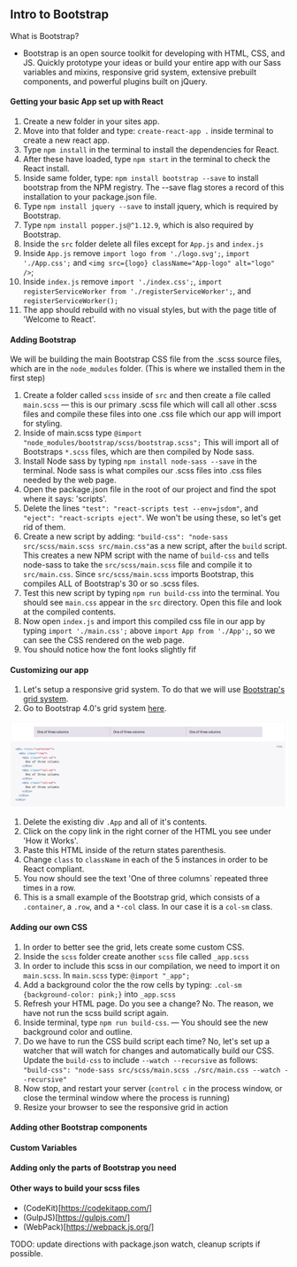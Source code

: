 ## Intro to Bootstrap
What is Bootstrap?
- Bootstrap is an open source toolkit for developing with HTML, CSS, and JS. Quickly prototype your ideas or build your entire app with our Sass variables and mixins, responsive grid system, extensive prebuilt components, and powerful plugins built on jQuery.

#### Getting your basic App set up with React
1. Create a new folder in your sites app.
1. Move into that folder and type: `create-react-app .` inside terminal to create a new react app.
1. Type `npm install` in the terminal to install the dependencies for React.
1. After these have loaded, type `npm start` in the terminal to check the React install.
1. Inside same folder, type: `npm install bootstrap --save` to install bootstrap from the NPM registry. The --save flag stores a record of this installation to your package.json file.
1. Type `npm install jquery --save` to install jquery, which is required by Bootstrap.
1. Type `npm install popper.js@^1.12.9`, which is also required by Bootstrap.
1. Inside the `src` folder delete all files except for `App.js` and `index.js`
1. Inside `App.js` remove `import logo from './logo.svg';`, `import './App.css';` and `<img src={logo} className="App-logo" alt="logo" />`;
1. Inside `index.js` remove `import './index.css';`, `import registerServiceWorker from './registerServiceWorker';`, and `registerServiceWorker();`
1. The app should rebuild with no visual styles, but with the page title of 'Welcome to React'.

#### Adding Bootstrap
We will be building the main Bootstrap CSS file from the .scss source files, which are in the `node_modules` folder. (This is where we installed them in the first step)

1. Create a folder called `scss` inside of `src` and then create a file called `main.scss` — this is our primary .scss file which will call all other .scss files and compile these files into one .css file which our app will import for styling.
1. Inside of main.scss type `@import "node_modules/bootstrap/scss/bootstrap.scss";` This will import all of Bootstraps `*.scss` files, which are then compiled by Node sass.
1. Install Node sass by typing `npm install node-sass --save` in the terminal. Node sass is what compiles our .scss files into .css files needed by the web page.
1. Open the package.json file in the root of our project and find the spot where it says: 'scripts'.
1. Delete the lines `"test": "react-scripts test --env=jsdom"`, and `"eject": "react-scripts eject"`. We won't be using these, so let's get rid of them.
1. Create a new script by adding: `"build-css": "node-sass src/scss/main.scss src/main.css"`as a new script, after the `build` script. This creates a new NPM script with the name of `build-css` and tells node-sass to take the `src/scss/main.scss` file and compile it to `src/main.css`. Since `src/scss/main.scss` imports Bootstrap, this compiles ALL of Bootstrap's 30 or so .scss files.
1. Test this new script by typing `npm run build-css` into the terminal. You should see `main.css` appear in the `src` directory. Open this file and look at the compiled contents.
1. Now open `index.js` and import this compiled css file in our app by typing `import './main.css';` above `import App from './App';`, so we can see the CSS rendered on the web page.
1. You should notice how the font looks slightly fif

#### Customizing our app
1. Let's setup a responsive grid system. To do that we will use [Bootstrap's grid system](https://getbootstrap.com/docs/4.0/layout/grid/).
1. Go to Bootstrap 4.0's grid system [here](https://getbootstrap.com/docs/4.0/layout/grid/).

![](.README_images/bootstrap_grid.png)

1. Delete the existing div `.App` and all of it's contents.
1. Click on the copy link in the right corner of the HTML you see under 'How it Works'.
1. Paste this HTML inside of the return states parenthesis.
1. Change `class` to `className` in each of the 5 instances in order to be React compliant.
1. You now should see the text 'One of three columns` repeated three times in a row.
1. This is a small example of the Bootstrap grid, which consists of a `.container`, a `.row`, and a `*-col` class. In our case it is a `col-sm` class.

#### Adding our own CSS
1. In order to better see the grid, lets create some custom CSS.
1. Inside the `scss` folder create another `scss` file called `_app.scss`
1. In order to include this scss in our compilation, we need to import it on `main.scss`. In `main.scss` type: `@import "_app";`
1. Add a background color the the row cells by typing: `.col-sm {background-color: pink;}` into `_app.scss`
1. Refresh your HTML page. Do you see a change? No. The reason, we have not run the scss build script again.
1. Inside terminal, type `npm run build-css`. — You should see the new background color and outline.
1. Do we have to run the CSS build script each time? No, let's set up a watcher that will watch for changes and automatically build our CSS. Update the `build-css` to include `--watch --recursive` as follows: ` "build-css": "node-sass src/scss/main.scss ./src/main.css --watch --recursive"`
1. Now stop, and restart your server (`control c` in the process window, or close the terminal window where the process is running)
1. Resize your browser to see the responsive grid in action

#### Adding other Bootstrap components

#### Custom Variables

#### Adding only the parts of Bootstrap you need

#### Other ways to build your scss files
- (CodeKit)[https://codekitapp.com/]
- (GulpJS)[https://gulpjs.com/]
- (WebPack)[https://webpack.js.org/]

TODO: update directions with package.json watch, cleanup scripts if possible.









